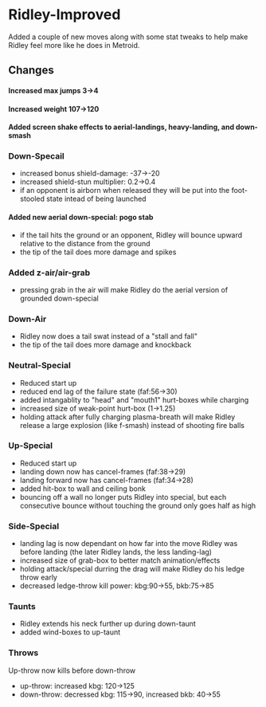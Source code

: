 # Ridley-Improved
Added a couple of new moves along  with some stat tweaks to help make Ridley feel more like he does in Metroid.
## Changes

#### Increased max jumps 3->4
#### Increased weight 107->120
#### Added screen shake effects to aerial-landings, heavy-landing, and down-smash

### Down-Specail
- increased bonus shield-damage: -37->-20
- increased shield-stun multiplier: 0.2->0.4
- if an opponent is airborn when released they will be put into the foot-stooled state intead of being launched
#### Added new aerial down-special: pogo stab
- if the tail hits the ground or an opponent, Ridley will bounce upward relative to the distance from the ground
- the tip of the tail does more damage and spikes
### Added z-air/air-grab
- pressing grab in the air will make Ridley do the aerial version of grounded down-special
### Down-Air
- Ridley now does a tail swat instead of a "stall and fall"
- the tip of the tail does more damage and knockback
### Neutral-Special
- Reduced start up
- reduced end lag of the failure state (faf:56->30)
- added intangablity to "head" and "mouth1" hurt-boxes while charging
- increased size of weak-point hurt-box (1->1.25)
- holding attack after fully charging plasma-breath will make Ridley release a large explosion (like f-smash) instead of shooting fire balls
### Up-Special
- Reduced start up
- landing down now has cancel-frames (faf:38->29)
- landing forward now has cancel-frames (faf:34->28)
- added hit-box to wall and ceiling bonk
- bouncing off a wall no longer puts Ridley into special, but each consecutive bounce without touching the ground only goes half as high
### Side-Special
- landing lag is now dependant on how far into the move Ridley was before landing (the later Ridley lands, the less landing-lag)
- increased size of grab-box to better match animation/effects
- holding attack/special durring the drag will make Ridley do his ledge throw early
- decreased ledge-throw kill power: kbg:90->55, bkb:75->85
### Taunts
- Ridley extends his neck further up during down-taunt
- added wind-boxes to up-taunt
### Throws
Up-throw now kills before down-throw
- up-throw: increased kbg: 120->125
- down-throw: decressed kbg: 115->90, increased bkb: 40->55
